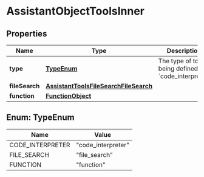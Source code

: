 

# AssistantObjectToolsInner


## Properties

| Name | Type | Description | Notes |
|------------ | ------------- | ------------- | -------------|
|**type** | [**TypeEnum**](#TypeEnum) | The type of tool being defined: &#x60;code_interpreter&#x60; |  |
|**fileSearch** | [**AssistantToolsFileSearchFileSearch**](AssistantToolsFileSearchFileSearch.md) |  |  [optional] |
|**function** | [**FunctionObject**](FunctionObject.md) |  |  |



## Enum: TypeEnum

| Name | Value |
|---- | -----|
| CODE_INTERPRETER | &quot;code_interpreter&quot; |
| FILE_SEARCH | &quot;file_search&quot; |
| FUNCTION | &quot;function&quot; |



